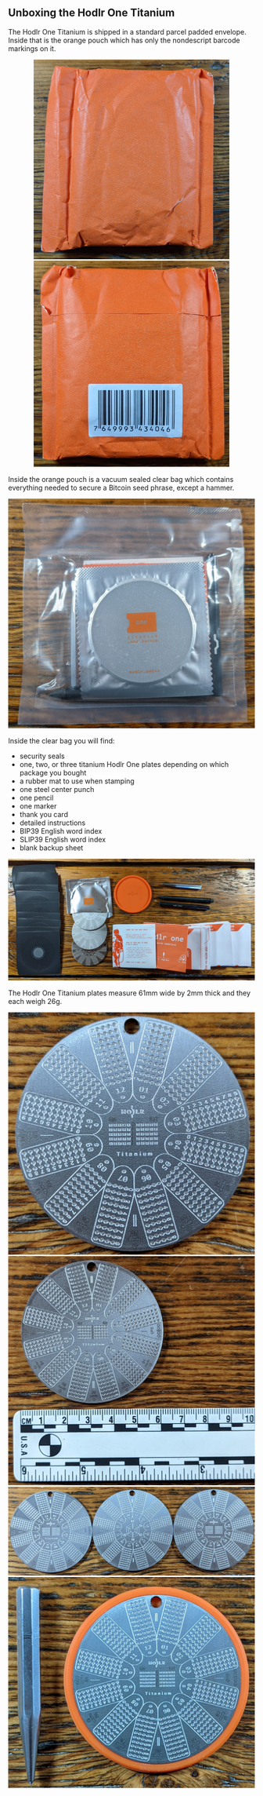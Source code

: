 ## Unboxing the Hodlr One Titanium
The Hodlr One Titanium is shipped in a standard parcel padded envelope. Inside that is the orange pouch which has only the nondescript barcode markings on it. 

<p align="center">
<img width="400" src="assets/hodlr_01.jpg">
<img width="400" src="assets/hodlr_02.jpg">
</p>

Inside the orange pouch is a vacuum sealed clear bag which contains everything needed to secure a Bitcoin seed phrase, except a hammer.

![](assets/hodlr_03.jpg)

Inside the clear bag you will find:
- security seals
- one, two, or three titanium Hodlr One plates depending on which package you bought
- a rubber mat to use when stamping
- one steel center punch
- one pencil
- one marker
- thank you card
- detailed instructions
- BIP39 English word index
- SLIP39 English word index
- blank backup sheet

![](assets/hodlr_04.jpg)

The Hodlr One Titanium plates measure 61mm wide by 2mm thick and they each weigh 26g. 

![](assets/hodlr_05.jpg)
![](assets/hodlr_06.jpg)
![](assets/hodlr_07.jpg)
![](assets/hodlr_09.jpg)
